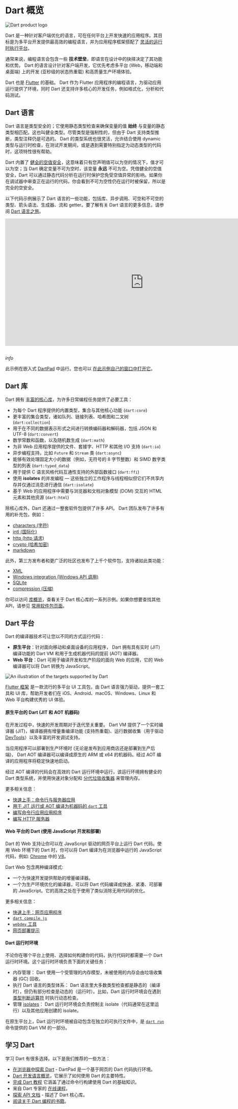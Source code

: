 # Dart 概览

![Dart product logo](https://dart.cn/assets/img/logo_lockup_dart_horizontal.png)

Dart 是一种针对客户端优化的语言，可在任何平台上开发快速的应用程序。其目标是为多平台开发提供最高效的编程语言，并为应用程序框架搭配了 [灵活的运行时执行平台](https://dart.cn/overview#platform)。

通常来说，编程语言会包含一些 **技术壁垒**，即语言在设计中的抉择决定了其功能和优势。 Dart 的语言设计针对客户端开发，它优先考虑多平台 (Web，移动端和桌面端) 上的开发 (亚秒级的状态热重载) 和高质量生产环境体验。

Dart 也是 [Flutter](https://flutter.cn/) 的基础。 Dart 作为 Flutter 应用程序的编程语言，为驱动应用运行提供了环境，同时 Dart 还支持许多核心的开发任务，例如格式化，分析和代码测试。

## Dart 语言

Dart 语言是类型安全的；它使用静态类型检查来确保变量的值 **始终** 与变量的静态类型相匹配。这也叫健全类型。尽管类型是强制性的，但由于 Dart 支持类型推断，类型注释仍是可选的。 Dart 的类型系统也很灵活，允许结合使用 dynamic 类型与运行时检查，在测试开发期间，或是遇到需要特别指定为动态类型的代码时，这项特性很有帮助。

Dart 内置了 [健全的空值安全](https://dart.cn/null-safety)，这意味着只有您声明值可以为空的情况下，值才可以为空；当 Dart 确定变量不可为空时，该变量 **永远** 不可为空。凭借健全的空值安全，Dart 可以通过静态代码分析在运行时保护您免受空值异常的影响。如果你在调试器中审查正在运行的代码，你会看到不可为空性仍在运行时被保留，所以是完全的空安全。

以下代码示例展示了 Dart 语言的一些功能，包括库、异步调用、可空和不可空的类型、箭头语法、生成器、流和 getter。要了解有关 Dart 语言的更多信息，请参阅 [Dart 语言之旅](https://dart.cn/guides/language/language-tour)。

<iframe src="https://dartpad.cn/embed-dart.html?theme=light&amp;run=dartpad&amp;split=false&amp;ga_id=overview" style="box-sizing: border-box; border: 1px solid rgb(204, 204, 204); margin-bottom: 1rem; min-height: 400px; resize: vertical; width: 868px;"></iframe>

*info*

此示例在嵌入式 [DartPad](https://dart.cn/tools/dartpad) 中运行。您也可以 [在此示例自己的窗口中打开它](https://dartpad.cn/4d688b6e468fb4c53d312250f557ec5c)。

## Dart 库

Dart 拥有 [丰富的核心库](https://dart.cn/guides/libraries)，为许多日常编程任务提供了必要工具：

- 为每个 Dart 程序提供的内置类型，集合与其他核心功能 (`dart:core`)
- 更丰富的集合类型，诸如队列、链接列表、哈希图和二叉树 (`dart:collection`)
- 用于在不同的数据表示形式之间进行转换编码器和解码器，包括 JSON 和 UTF-8 (`dart:convert`)
- 数学常数和函数，以及随机数生成 (`dart:math`)
- 为非 Web 应用程序提供的文件、套接字、HTTP 和其他 I/O 支持 (`dart:io`)
- 异步编程支持，比如 `Future` 和 `Stream` 类 (`dart:async`)
- 能够有效处理固定大小的数据（例如，无符号的 8 字节整数）和 SIMD 数字类型的列表 (`dart:typed_data`)
- 用于提供 C 语言风格代码互通性支持的外部函数接口 (`dart:ffi`)
- 使用 **isolates** 的并发编程 — 这些独立的工作程序与线程相似但它们不共享内存并仅通过消息进行通信 (`dart:isolate`)
- 基于 Web 的应用程序中需要与浏览器和文档对象模型 (DOM) 交互的 HTML 元素和其他资源 (`dart:html`)

除核心库外，Dart 还通过一整套软件包提供了许多 API。 Dart 团队发布了许多有用的补充包，例如：

- [characters (字符)](https://pub.flutter-io.cn/packages/characters)
- [intl (国际化)](https://pub.flutter-io.cn/packages/intl)
- [http (http 请求)](https://pub.flutter-io.cn/packages/http)
- [crypto (哈希加密)](https://pub.flutter-io.cn/packages/crypto)
- [markdown](https://pub.flutter-io.cn/packages/markdown)

此外，第三方发布者和更广泛的社区也发布了上千个软件包，支持诸如此类功能：

- [XML](https://pub.flutter-io.cn/packages/xml)
- [Windows integration (Windows API 调用) ](https://pub.flutter-io.cn/packages/win32)
- [SQLite](https://pub.flutter-io.cn/packages/sqflite_common)
- [compression (压缩)](https://pub.flutter-io.cn/packages/archive)

你可以访问 [库概览](https://dart.cn/guides/libraries/library-tour)，查看关于 Dart 核心库的一系列示例。如果你想要查找其他 API，请参见 [常用软件包页面](https://dart.cn/guides/libraries/useful-libraries)。

## Dart 平台

Dart 的编译器技术可让您以不同的方式运行代码：

- **原生平台**：针对面向移动和桌面设备的应用程序， Dart 拥有具有实时 (JIT) 编译功能的 Dart VM 和用于生成机器代码的提前 (AOT) 编译器。
- **Web 平台**：Dart 可用于编译开发和生产阶段的面向 Web 的应用，它的 Web 编译器可以将 Dart 转换为 JavaScript。

![An illustration of the targets supported by Dart](https://dart.cn/assets/img/Dart-platforms.svg)

[Flutter 框架](https://flutter.cn/) 是一款流行的多平台 UI 工具包，由 Dart 语言强力驱动，提供一套工具和 UI 库，帮助开发者们在 iOS、Android、macOS、Windows、Linux 和 Web 平台构建优秀的 UI 体验。

#### 原生平台的 Dart (JIT 和 AOT 机器码)

在开发过程中，快速的开发周期对于迭代至关重要。 Dart VM 提供了一个实时编译器 (JIT)，编译器拥有增量重编译功能 (支持热重载)、运行数据收集（用于驱动 [DevTools](https://dart.cn/tools/dart-devtools)）以及丰富的开发调试支持。

当应用程序可以部署到生产环境时 (无论是发布到应用商店还是部署到生产后端)， Dart AOT 编译器可以编译成原生的 ARM 或 x64 的机器码。经过 AOT 编译的应用程序将稳定快速地启动。

经过 AOT 编译的代码会在高效的 Dart 运行环境中运行，该运行环境拥有健全的 Dart 类型系统，并使用快速对象分配和 [分代垃圾收集器](https://medium.com/flutter-io/flutter-dont-fear-the-garbage-collector-d69b3ff1ca30) 来管理内存。

更多相关信息：

- [快速上手：命令行与服务器应用](https://dart.cn/tutorials/server/get-started)
- [用于 JIT 运行或 AOT 编译为机器码的 `dart` 工具](https://dart.cn/tools/dart-tool)
- [编写命令行应用应用程序](https://dart.cn/tutorials/server/cmdline)
- [编写 HTTP 服务器](https://dart.cn/tutorials/server/httpserver)

#### Web 平台的 Dart (使用 JavaScript 开发和部署)

Dart 的 Web 支持让你可以在 JavaScript 驱动的网页平台上运行 Dart 代码。使用 Web 环境下的 Dart 时，你可以将 Dart 编译为在浏览器中运行的 JavaScript 代码，例如: [Chrome](https://www.google.cn/chrome/) 中的 [V8](https://v8.dev/)。

Dart Web 包含两种编译模式:

- 一个为快速开发提供帮助的增量编译器。
- 一个为生产环境优化的编译器，可以将 Dart 代码编译成快速、紧凑、可部署的 JavaScript。它的高效之处在于使用了类似消除无用代码的优化。

更多相关信息：

- [快速上手：网页应用程序](https://dart.cn/tutorials/web/get-started)
- [`dart compile js`](https://dart.cn/tools/dart-compile#js)
- [`webdev` 工具](https://dart.cn/tools/webdev)
- [网页部署提示](https://dart.cn/web/deployment)

#### Dart 运行时环境

不论你在哪个平台上使用、选择如何构建你的代码，执行代码时都需要一个 Dart 运行时环境。这个运行时环境负责下面的关键任务：

- 内存管理： Dart 使用一个受管理的内存模型，未被使用的内存会由垃圾收集器 (GC) 回收。
- 执行 Dart 语言的类型体系： Dart 语言里大多数类型检查都是静态的（编译时），但仍有部分检查是动态的（运行时）。比如，Dart 运行时环境会在遇到 [类型判断运算符](https://dart.cn/language/operators#type-test-operators) 时执行动态检查。
- 管理 [isolates](https://dart.cn/language/concurrency)： Dart 运行时环境会负责控制主 isolate（代码通常在这里运行）以及其他应用创建的 isolate。

在原生平台上，Dart 运行时环境被自动包含在独立的可执行文件中，是 [`dart run`](https://dart.cn/tools/dart-run) 命令提供的 Dart VM 的一部分。

## 学习 Dart

学习 Dart 有很多选择。以下是我们推荐的一些方法：

- [在浏览器中探索 Dart](https://dartpad.cn/) - DartPad 是一个基于网页的 Dart 代码执行环境。
- [Dart 开发语言概览](https://dart.cn/language)，它展示了如何使用 Dart 的主要特性。
- [完成 Dart 教程](https://dart.cn/tutorials/server/cmdline) 它涵盖了通过命令行构建使用 Dart 的基础知识。
- 来自 Dart 专家的 [在线课程](https://www.udemy.com/course/complete-dart-guide/?couponCode=NOV-20)。
- [探索 API 文档](https://api.dart.cn/) - 描述了 Dart 核心库。
- [阅读关于 Dart 编程的书籍](https://dart.cn/resources/books)。